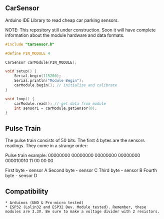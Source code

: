## CarSensor

  Arduino IDE Library to read cheap car parking sensors.

  NOTE: This repository still under construction. Soon it will have complete information about the module hardware and data formats.

```c
#include "CarSensor.h"

#define PIN_MODULE 4

CarSensor carModule(PIN_MODULE);

void setup() {
    Serial.begin(115200);
    Serial.println("Module Begin");
    carModule.begin(); // initialize and calibrate
}

void loop() {
    carModule.read(); // get data from module
    int sensor1 = carModule.getSensor(0);
}

```

## Pulse Train

The pulse train consists of 50 bits. The first 4 bytes are the sensors readings. They come in a strange order:

Pulse train example:
00000000 00000000 00000000 00000000 000010010 11 00 00 00

First byte 	- sensor A
Second byte - sensor C
Third byte 	- sensor B
Fourth byte - sensor D

## Compatibility

	* Arduinos (UNO & Pro-micro tested)
	* ESP32 (Lolin32 and ESP32 Dev. Module tested). Remember, these modules are 3.3V. Be sure to make a voltage divider with 2 resistors.

	


